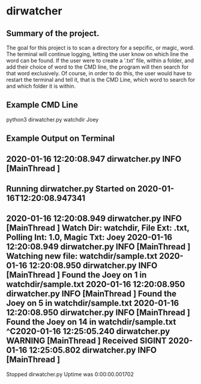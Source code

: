 # dirwatcher

## Summary of the project.
The goal for this project is to scan a directory for a sepcific, or magic, word. The terminal will continue logging, letting the user know on which line the word can be found. If the user were to create a '.txt' file, within a folder, and add their choice of word to the CMD line, the program will then search for that word exclusively. Of course, in order to do this, the user would have to restart the terminal and tell it, that is the CMD Line, which word to search for and which folder it is within. 

## Example CMD Line 
python3 dirwatcher.py watchdir Joey

## Example Output on Terminal
2020-01-16 12:20:08.947 dirwatcher.py INFO    [MainThread  ] 
----------------------------------------------------
   Running dirwatcher.py
   Started on 2020-01-16T12:20:08.947341
----------------------------------------------------

2020-01-16 12:20:08.949 dirwatcher.py INFO    [MainThread  ] Watch Dir: watchdir, File Ext: .txt, Polling Int: 1.0, Magic Txt: Joey
2020-01-16 12:20:08.949 dirwatcher.py INFO    [MainThread  ] Watching new file: watchdir/sample.txt
2020-01-16 12:20:08.950 dirwatcher.py INFO    [MainThread  ] Found the Joey on 1 in watchdir/sample.txt
2020-01-16 12:20:08.950 dirwatcher.py INFO    [MainThread  ] Found the Joey on 5 in watchdir/sample.txt
2020-01-16 12:20:08.950 dirwatcher.py INFO    [MainThread  ] Found the Joey on 14 in watchdir/sample.txt
^C2020-01-16 12:25:05.240 dirwatcher.py WARNING [MainThread  ] Received SIGINT
2020-01-16 12:25:05.802 dirwatcher.py INFO    [MainThread  ] 
----------------------------------------------------
   Stopped dirwatcher.py
   Uptime was 0:00:00.001702